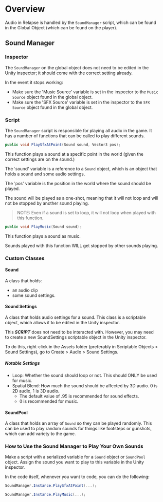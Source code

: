 # Overview

Audio in Relapse is handled by the `SoundManager` script, which can be found in the Global Object (which can be found on the player).

## Sound Manager

### Inspector

The `SoundManager` on the global object does not need to be edited in the Unity inspector; it should come with the correct setting already.

In the event it stops working:

- Make sure the 'Music Source' variable is set in the inspector to the `Music Source` object found in the global object.
- Make sure the 'SFX Source' variable is set in the inspector to the `SFX Source` object found in the global object.

### Script

The `SoundManager` script is responsible for playing all audio in the game. It has a number of functions that can be called to play different sounds.

```csharp
public void PlaySfxAtPoint(Sound sound, Vector3 pos);
```

This function plays a sound at a specific point in the world (given the correct settings are on the sound.)

The 'sound' variable is a reference to a `Sound` object, which is an object that holds a sound and some audio settings.

The 'pos' variable is the position in the world where the sound should be played.

The sound will be played as a one-shot, meaning that it will not loop and will not be stopped by another sound playing.

> NOTE: Even if a sound is set to loop, it will not loop when played with this function.

```csharp
public void PlayMusic(Sound sound);
```

This function plays a sound as music.

Sounds played with this function WILL get stopped by other sounds playing.

### Custom Classes

#### Sound

A class that holds:

- an audio clip
- some sound settings.

#### Sound Settings

A class that holds audio settings for a sound. This class is a scriptable object, which allows it to be edited in the Unity inspector.

This ***SCRIPT*** does not need to be interacted with. However, you may need to create a new SoundSettings scriptable object in the Unity inspector.

To do this, right-click in the Assets folder (preferably in Scriptable Objects > Sound Settings), go to Create > Audio > Sound Settings.

##### Notable Settings
- Loop: Whether the sound should loop or not. This should ONLY be used for music.
- Spatial Blend: How much the sound should be affected by 3D audio. 0 is 2D audio, 1 is 3D audio.
	- The default value of .95 is recommended for sound effects.
	- 0 is recommended for music.

#### SoundPool

A class that holds an array of `Sound` so they can be played randomly. This can be used to play random sounds for things like footsteps or gunshots, which can add variety to the game.

### How to Use the Sound Manager to Play Your Own Sounds

Make a script with a serialized variable for a `Sound` object or `SoundPool` object. Assign the sound you want to play to this variable in the Unity inspector.

In the code itself, whenever you want to code, you can do the following:

```csharp
SoundManager.Instance.PlaySfxAtPoint(...);
```

```csharp
SoundManager.Instance.PlayMusic(...);
```
